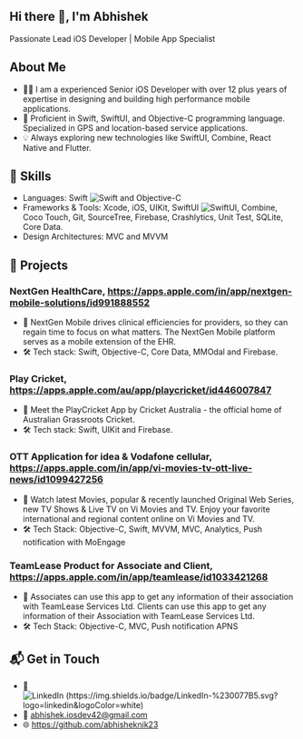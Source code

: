 ## Hi there 👋, I'm Abhishek
Passionate Lead iOS Developer | Mobile App Specialist 

## About Me
- 👨‍💻 I am a experienced Senior iOS Developer with over 12 plus years of expertise in designing and building high performance mobile applications.
- 🚀 Proficient in Swift, SwiftUI, and Objective-C programming language. Specialized in GPS and location-based service applications.
- 💡 Always exploring new technologies like SwiftUI, Combine, React Native and Flutter.
  
## 🔧 Skills
- Languages: Swift ![Swift](https://img.shields.io/badge/Swift-FA7343?style=flat&logo=swift&logoColor=white) and Objective-C
- Frameworks & Tools: Xcode, iOS, UIKit, SwiftUI ![SwiftUI](https://img.shields.io/badge/SwiftUI-0078D7?style=flat&logo=swift&logoColor=white), Combine, Coco Touch, Git, SourceTree, Firebase, Crashlytics, Unit Test, SQLite, Core Data.
- Design Architectures: MVC and MVVM

## 📱 Projects
### NextGen HealthCare, https://apps.apple.com/in/app/nextgen-mobile-solutions/id991888552
- 🚀 NextGen Mobile drives clinical efficiencies for providers, so they can regain time to focus on what matters. The NextGen Mobile platform serves as a mobile extension of the EHR.
- 🛠️ Tech stack: Swift, Objective-C, Core Data, MMOdal and Firebase.

### Play Cricket, https://apps.apple.com/au/app/playcricket/id446007847
- 🚀 Meet the PlayCricket App by Cricket Australia - the official home of Australian Grassroots Cricket.
- 🛠️ Tech stack: Swift, UIKit and Firebase.

### OTT Application for idea & Vodafone cellular, https://apps.apple.com/in/app/vi-movies-tv-ott-live-news/id1099427256
- 🚀 Watch latest Movies, popular & recently launched Original Web Series, new TV Shows & Live TV on Vi Movies and TV. Enjoy your favorite international and regional content online on Vi Movies and TV.
- 🛠️ Tech Stack: Objective-C, Swift, MVVM, MVC, Analytics, Push notification with MoEngage

### TeamLease Product for Associate and Client, https://apps.apple.com/in/app/teamlease/id1033421268
- 🚀 Associates can use this app to get any information of their association with TeamLease Services Ltd. Clients can use this app to get any information of their Association with TeamLease Services Ltd.
- 🛠️ Tech Stack: Objective-C, MVC, Push notification APNS

## 📬 Get in Touch
- 💼 ![LinkedIn (https://img.shields.io/badge/LinkedIn-%230077B5.svg?logo=linkedin&logoColor=white)](https://www.linkedin.com/in/abhishek-gupta-073a2823)
- 📧 abhishek.iosdev42@gmail.com
- 🌐 https://github.com/abhisheknik23

<!--
**abhisheknik23/abhisheknik23** is a ✨ _special_ ✨ repository because its `README.md` (this file) appears on your GitHub profile.

Here are some ideas to get you started:

- 🔭 I’m currently working on ...
- 🌱 I’m currently learning ...
- 👯 I’m looking to collaborate on ...
- 🤔 I’m looking for help with ...
- 💬 Ask me about ...
- 📫 How to reach me: ...
- 😄 Pronouns: ...
- ⚡ Fun fact: ...
-->
